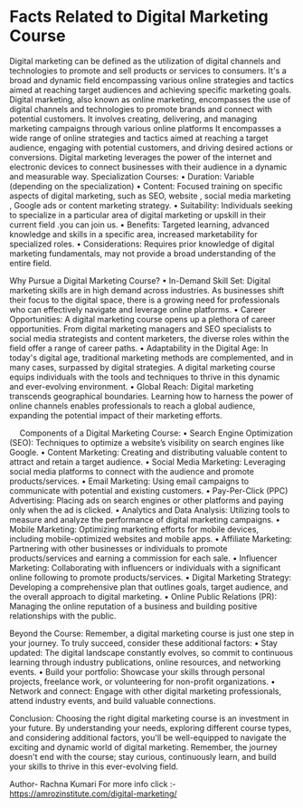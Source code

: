 # Facts Related to Digital Marketing Course
Digital marketing can be defined as the utilization of digital channels and technologies to promote and sell products or services to consumers. It's a broad and dynamic field encompassing various online strategies and tactics aimed at reaching target audiences and achieving specific marketing goals. Digital marketing, also known as online marketing, encompasses the use of digital channels and technologies to promote brands and connect with potential customers. It involves creating, delivering, and managing marketing campaigns through various online platforms It encompasses a wide range of online strategies and tactics aimed at reaching a target audience, engaging with potential customers, and driving desired actions or conversions. Digital marketing leverages the power of the internet and electronic devices to connect businesses with their audience in a dynamic and measurable way.
Specialization Courses:
•	Duration: Variable (depending on the specialization)
•	Content: Focused training on specific aspects of digital marketing, such as SEO,  website , social media marketing , Google ads or content marketing strategy.
•	Suitability: Individuals seeking to specialize in a particular area of digital marketing or upskill in their current field .you can join us.
•	Benefits: Targeted learning, advanced knowledge and skills in a specific area, increased marketability for specialized roles.
•	Considerations: Requires prior knowledge of digital marketing fundamentals, may not provide a broad understanding of the entire field.

Why Pursue a Digital Marketing Course?
•	In-Demand Skill Set: Digital marketing skills are in high demand across industries. As businesses shift their focus to the digital space, there is a growing need for professionals who can effectively navigate and leverage online platforms.
•	Career Opportunities: A digital marketing course opens up a plethora of career opportunities. From digital marketing managers and SEO specialists to social media strategists and content marketers, the diverse roles within the field offer a range of career paths.
•	Adaptability in the Digital Age: In today's digital age, traditional marketing methods are complemented, and in many cases, surpassed by digital strategies. A digital marketing course equips individuals with the tools and techniques to thrive in this dynamic and ever-evolving environment.
•	Global Reach: Digital marketing transcends geographical boundaries. Learning how to harness the power of online channels enables professionals to reach a global audience, expanding the potential impact of their marketing efforts.

 
Components of a Digital Marketing Course:
•	Search Engine Optimization (SEO): Techniques to optimize a website’s visibility on search engines like Google.
•	Content Marketing: Creating and distributing valuable content to attract and retain a target audience.
•	Social Media Marketing: Leveraging social media platforms to connect with the audience and promote products/services.
•	Email Marketing: Using email campaigns to communicate with potential and existing customers.
•	Pay-Per-Click (PPC) Advertising: Placing ads on search engines or other platforms and paying only when the ad is clicked.
•	Analytics and Data Analysis: Utilizing tools to measure and analyze the performance of digital marketing campaigns.
•	Mobile Marketing: Optimizing marketing efforts for mobile devices, including mobile-optimized websites and mobile apps.
•	Affiliate Marketing: Partnering with other businesses or individuals to promote products/services and earning a commission for each sale.
•	Influencer Marketing: Collaborating with influencers or individuals with a significant online following to promote products/services.
•	Digital Marketing Strategy: Developing a comprehensive plan that outlines goals, target audience, and the overall approach to digital marketing.
•	Online Public Relations (PR): Managing the online reputation of a business and building positive relationships with the public.

Beyond the Course: Remember, a digital marketing course is just one step in your journey. To truly succeed, consider these additional factors:
•	Stay updated: The digital landscape constantly evolves, so commit to continuous learning through industry publications, online resources, and networking events.
•	Build your portfolio: Showcase your skills through personal projects, freelance work, or volunteering for non-profit organizations.
•	Network and connect: Engage with other digital marketing professionals, attend industry events, and build valuable connections.

Conclusion: Choosing the right digital marketing course is an investment in your future. By understanding your needs, exploring different course types, and considering additional factors, you'll be well-equipped to navigate the exciting and dynamic world of digital marketing. Remember, the journey doesn't end with the course; stay curious, continuously learn, and build your skills to thrive in this ever-evolving field.

Author- Rachna Kumari
For more info click :- https://amrozinstitute.com/digital-marketing/
